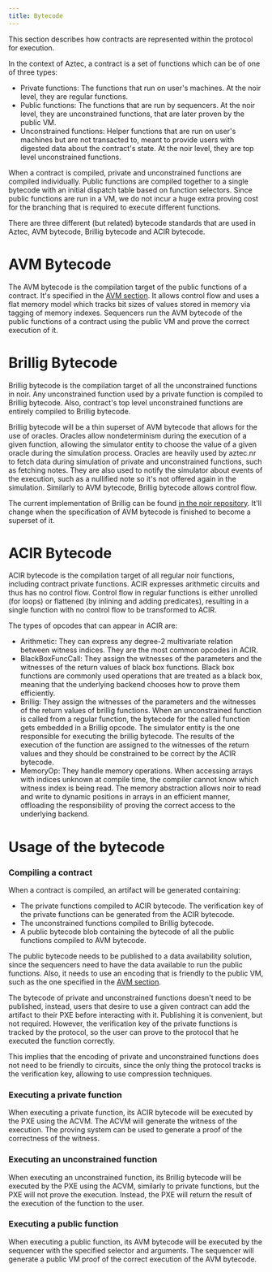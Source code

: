 ```yaml
---
title: Bytecode
---
```


This section describes how contracts are represented within the protocol for execution.

In the context of Aztec, a contract is a set of functions which can be of one of three types:

- Private functions: The functions that run on user's machines. At the noir level, they are regular functions.
- Public functions: The functions that are run by sequencers. At the noir level, they are unconstrained functions, that are later proven by the public VM.
- Unconstrained functions: Helper functions that are run on user's machines but are not transacted to, meant to provide users with digested data about the contract's state. At the noir level, they are top level unconstrained functions.

When a contract is compiled, private and unconstrained functions are compiled individually. Public functions are compiled together to a single bytecode with an initial dispatch table based on function selectors. Since public functions are run in a VM, we do not incur a huge extra proving cost for the branching that is required to execute different functions.

There are three different (but related) bytecode standards that are used in Aztec, AVM bytecode, Brillig bytecode and ACIR bytecode.

# AVM Bytecode

The AVM bytecode is the compilation target of the public functions of a contract. It's specified in the [AVM section](../public-vm/InstructionSet). It allows control flow and uses a flat memory model which tracks bit sizes of values stored in memory via tagging of memory indexes. Sequencers run the AVM bytecode of the public functions of a contract using the public VM and prove the correct execution of it.

# Brillig Bytecode

Brillig bytecode is the compilation target of all the unconstrained functions in noir. Any unconstrained function used by a private function is compiled to Brillig bytecode. Also, contract's top level unconstrained functions are entirely compiled to Brillig bytecode.

Brillig bytecode will be a thin superset of AVM bytecode that allows for the use of oracles. Oracles allow nondeterminism during the execution of a given function, allowing the simulator entity to choose the value of a given oracle during the simulation process. Oracles are heavily used by aztec.nr to fetch data during simulation of private and unconstrained functions, such as fetching notes. They are also used to notify the simulator about events of the execution, such as a nullified note so it's not offered again in the simulation. Similarly to AVM bytecode, Brillig bytecode allows control flow.

The current implementation of Brillig can be found [in the noir repository](https://github.com/noir-lang/noir/blob/master/acvm-repo/brillig/src/opcodes.rs#L60). It'll change when the specification of AVM bytecode is finished to become a superset of it.

# ACIR Bytecode

ACIR bytecode is the compilation target of all regular noir functions, including contract private functions. ACIR expresses arithmetic circuits and thus has no control flow. Control flow in regular functions is either unrolled (for loops) or flattened (by inlining and adding predicates), resulting in a single function with no control flow to be transformed to ACIR.

The types of opcodes that can appear in ACIR are:

- Arithmetic: They can express any degree-2 multivariate relation between witness indices. They are the most common opcodes in ACIR.
- BlackBoxFuncCall: They assign the witnesses of the parameters and the witnesses of the return values of black box functions. Black box functions are commonly used operations that are treated as a black box, meaning that the underlying backend chooses how to prove them efficiently.
- Brillig: They assign the witnesses of the parameters and the witnesses of the return values of brillig functions. When an unconstrained function is called from a regular function, the bytecode for the called function gets embedded in a Brillig opcode. The simulator entity is the one responsible for executing the brillig bytecode. The results of the execution of the function are assigned to the witnesses of the return values and they should be constrained to be correct by the ACIR bytecode.
- MemoryOp: They handle memory operations. When accessing arrays with indices unknown at compile time, the compiler cannot know which witness index is being read. The memory abstraction allows noir to read and write to dynamic positions in arrays in an efficient manner, offloading the responsibility of proving the correct access to the underlying backend.

# Usage of the bytecode

### Compiling a contract

When a contract is compiled, an artifact will be generated containing:

- The private functions compiled to ACIR bytecode. The verification key of the private functions can be generated from the ACIR bytecode.
- The unconstrained functions compiled to Brillig bytecode.
- A public bytecode blob containing the bytecode of all the public functions compiled to AVM bytecode.

The public bytecode needs to be published to a data availability solution, since the sequencers need to have the data available to run the public functions. Also, it needs to use an encoding that is friendly to the public VM, such as the one specified in the [AVM section](../public-vm/bytecode-validation-circuit).

The bytecode of private and unconstrained functions doesn't need to be published, instead, users that desire to use a given contract can add the artifact to their PXE before interacting with it. Publishing it is convenient, but not required. However, the verification key of the private functions is tracked by the protocol, so the user can prove to the protocol that he executed the function correctly.

This implies that the encoding of private and unconstrained functions does not need to be friendly to circuits, since the only thing the protocol tracks is the verification key, allowing to use compression techniques.

### Executing a private function

When executing a private function, its ACIR bytecode will be executed by the PXE using the ACVM. The ACVM will generate the witness of the execution. The proving system can be used to generate a proof of the correctness of the witness.

### Executing an unconstrained function

When executing an unconstrained function, its Brillig bytecode will be executed by the PXE using the ACVM, similarly to private functions, but the PXE will not prove the execution. Instead, the PXE will return the result of the execution of the function to the user.

### Executing a public function

When executing a public function, its AVM bytecode will be executed by the sequencer with the specified selector and arguments. The sequencer will generate a public VM proof of the correct execution of the AVM bytecode.
